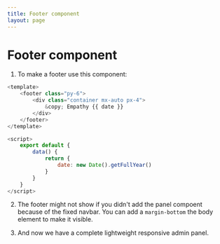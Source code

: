 ```yaml
---
title: Footer component
layout: page
---
```


# Footer component
1. To make a footer use this component:
```javascript
<template>
    <footer class="py-6">
        <div class="container mx-auto px-4">
            &copy; Empathy {{ date }}
        </div>
    </footer>
</template>

<script>
    export default {
        data() {
            return {
                date: new Date().getFullYear()
            }
        }
    }
</script>
```

2. The footer might not show if you didn't add the panel compoent because of the fixed navbar. You can add a `margin-bottom` the body element to make it visible.

3. And now we have a complete lightweight responsive admin panel.